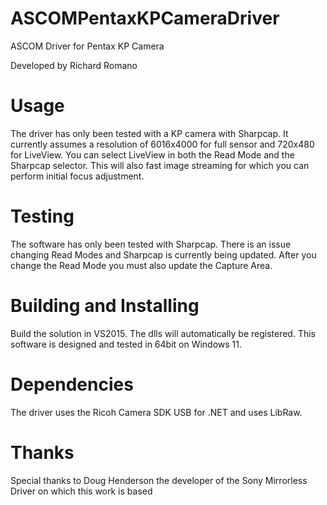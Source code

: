 # ASCOMPentaxKPCameraDriver

ASCOM Driver for Pentax KP Camera

Developed by Richard Romano

# Usage

The driver has only been tested with a KP camera with Sharpcap.  It currently assumes a resolution of 6016x4000 for full sensor and 720x480 for LiveView.  You can select LiveView in both the Read Mode and the Sharpcap selector.  This will also fast image streaming for which you can perform initial focus adjustment.

# Testing

The software has only been tested with Sharpcap.  There is an issue changing Read Modes and Sharpcap is currently being updated.  After you change the Read Mode you must also update the Capture Area.

# Building and Installing

Build the solution in VS2015.  The dlls will automatically be registered.  This software is designed and tested in 64bit on Windows 11.

# Dependencies

The driver uses the Ricoh Camera SDK USB for .NET and uses LibRaw.

# Thanks

Special thanks to Doug Henderson the developer of the Sony Mirrorless Driver on which this work is based
